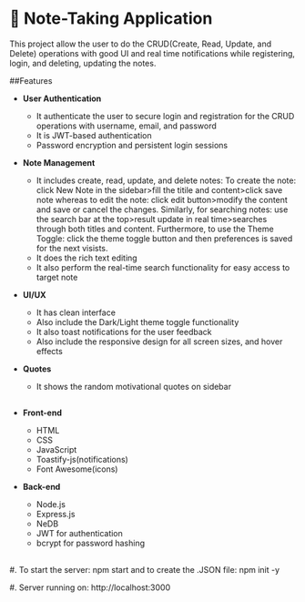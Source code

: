# 📝 Note-Taking Application

This project allow the user to do the CRUD(Create, Read, Update, and Delete) operations with good UI and real time notifications while registering, login, and deleting, updating the notes.

##Features

- **User Authentication**
  - It authenticate the user to secure login and registration for the CRUD operations with username, email, and password
  - It is JWT-based authentication
  - Password encryption and persistent login sessions

- **Note Management**
  - It includes create, read, update, and delete notes: To create the note: click New Note in the sidebar>fill the titile and content>click save note whereas to edit the note: click edit button>modify the content and save or cancel the changes. Similarly, for searching notes: use the search bar at the top>result update in real time>searches through both titles and content. Furthermore, to use the Theme Toggle: click the theme toggle button and then preferences is saved for the next visists.
  - It does the rich text editing
  - It also perform the real-time search functionality for easy access to target note

- **UI/UX**
  - It has clean interface 
  - Also include the Dark/Light theme toggle functionality
  - It also toast notifications for the user feedback
  - Also include the responsive design for all screen sizes, and hover effects

- **Quotes**
  - It shows the random motivational quotes on sidebar

##

- **Front-end**
  - HTML
  - CSS
  - JavaScript
  - Toastify-js(notifications)
  - Font Awesome(icons)

- **Back-end**
  - Node.js
  - Express.js
  - NeDB
  - JWT for authentication
  - bcrypt for password hashing

##

#. To start the server: npm start and to create the .JSON file: npm init -y

#. Server running on: http://localhost:3000
